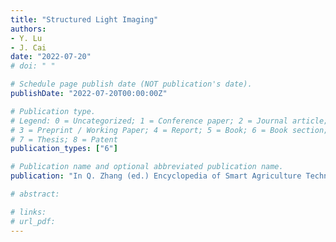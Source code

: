 ```yaml
---
title: "Structured Light Imaging"
authors: 
- Y. Lu
- J. Cai
date: "2022-07-20"
# doi: " "

# Schedule page publish date (NOT publication's date).
publishDate: "2022-07-20T00:00:00Z"

# Publication type.
# Legend: 0 = Uncategorized; 1 = Conference paper; 2 = Journal article;
# 3 = Preprint / Working Paper; 4 = Report; 5 = Book; 6 = Book section;
# 7 = Thesis; 8 = Patent
publication_types: ["6"]

# Publication name and optional abbreviated publication name.
publication: "In Q. Zhang (ed.) Encyclopedia of Smart Agriculture Technologies (submitted). Springer"

# abstract: 

# links:
# url_pdf:
---
```

